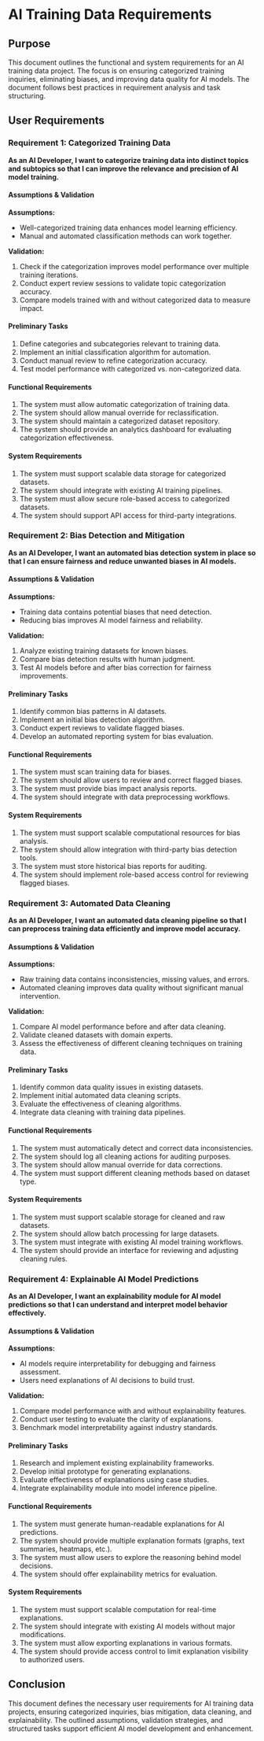 # AI Training Data Requirements

## Purpose
This document outlines the functional and system requirements for an AI training data project. The focus is on ensuring categorized training inquiries, eliminating biases, and improving data quality for AI models. The document follows best practices in requirement analysis and task structuring.

## User Requirements

### Requirement 1: Categorized Training Data
**As an AI Developer, I want to categorize training data into distinct topics and subtopics so that I can improve the relevance and precision of AI model training.**

#### Assumptions & Validation
**Assumptions:**
- Well-categorized training data enhances model learning efficiency.
- Manual and automated classification methods can work together.

**Validation:**
1. Check if the categorization improves model performance over multiple training iterations.
2. Conduct expert review sessions to validate topic categorization accuracy.
3. Compare models trained with and without categorized data to measure impact.

#### Preliminary Tasks
1. Define categories and subcategories relevant to training data.
2. Implement an initial classification algorithm for automation.
3. Conduct manual review to refine categorization accuracy.
4. Test model performance with categorized vs. non-categorized data.

#### Functional Requirements
1. The system must allow automatic categorization of training data.
2. The system should allow manual override for reclassification.
3. The system should maintain a categorized dataset repository.
4. The system should provide an analytics dashboard for evaluating categorization effectiveness.

#### System Requirements
1. The system must support scalable data storage for categorized datasets.
2. The system should integrate with existing AI training pipelines.
3. The system must allow secure role-based access to categorized datasets.
4. The system should support API access for third-party integrations.

### Requirement 2: Bias Detection and Mitigation
**As an AI Developer, I want an automated bias detection system in place so that I can ensure fairness and reduce unwanted biases in AI models.**

#### Assumptions & Validation
**Assumptions:**
- Training data contains potential biases that need detection.
- Reducing bias improves AI model fairness and reliability.

**Validation:**
1. Analyze existing training datasets for known biases.
2. Compare bias detection results with human judgment.
3. Test AI models before and after bias correction for fairness improvements.

#### Preliminary Tasks
1. Identify common bias patterns in AI datasets.
2. Implement an initial bias detection algorithm.
3. Conduct expert reviews to validate flagged biases.
4. Develop an automated reporting system for bias evaluation.

#### Functional Requirements
1. The system must scan training data for biases.
2. The system should allow users to review and correct flagged biases.
3. The system must provide bias impact analysis reports.
4. The system should integrate with data preprocessing workflows.

#### System Requirements
1. The system must support scalable computational resources for bias analysis.
2. The system should allow integration with third-party bias detection tools.
3. The system must store historical bias reports for auditing.
4. The system should implement role-based access control for reviewing flagged biases.

### Requirement 3: Automated Data Cleaning
**As an AI Developer, I want an automated data cleaning pipeline so that I can preprocess training data efficiently and improve model accuracy.**

#### Assumptions & Validation
**Assumptions:**
- Raw training data contains inconsistencies, missing values, and errors.
- Automated cleaning improves data quality without significant manual intervention.

**Validation:**
1. Compare AI model performance before and after data cleaning.
2. Validate cleaned datasets with domain experts.
3. Assess the effectiveness of different cleaning techniques on training data.

#### Preliminary Tasks
1. Identify common data quality issues in existing datasets.
2. Implement initial automated data cleaning scripts.
3. Evaluate the effectiveness of cleaning algorithms.
4. Integrate data cleaning with training data pipelines.

#### Functional Requirements
1. The system must automatically detect and correct data inconsistencies.
2. The system should log all cleaning actions for auditing purposes.
3. The system should allow manual override for data corrections.
4. The system must support different cleaning methods based on dataset type.

#### System Requirements
1. The system must support scalable storage for cleaned and raw datasets.
2. The system should allow batch processing for large datasets.
3. The system must integrate with existing AI model training workflows.
4. The system should provide an interface for reviewing and adjusting cleaning rules.

### Requirement 4: Explainable AI Model Predictions
**As an AI Developer, I want an explainability module for AI model predictions so that I can understand and interpret model behavior effectively.**

#### Assumptions & Validation
**Assumptions:**
- AI models require interpretability for debugging and fairness assessment.
- Users need explanations of AI decisions to build trust.

**Validation:**
1. Compare model performance with and without explainability features.
2. Conduct user testing to evaluate the clarity of explanations.
3. Benchmark model interpretability against industry standards.

#### Preliminary Tasks
1. Research and implement existing explainability frameworks.
2. Develop initial prototype for generating explanations.
3. Evaluate effectiveness of explanations using case studies.
4. Integrate explainability module into model inference pipeline.

#### Functional Requirements
1. The system must generate human-readable explanations for AI predictions.
2. The system should provide multiple explanation formats (graphs, text summaries, heatmaps, etc.).
3. The system must allow users to explore the reasoning behind model decisions.
4. The system should offer explainability metrics for evaluation.

#### System Requirements
1. The system must support scalable computation for real-time explanations.
2. The system should integrate with existing AI models without major modifications.
3. The system must allow exporting explanations in various formats.
4. The system should provide access control to limit explanation visibility to authorized users.

## Conclusion
This document defines the necessary user requirements for AI training data projects, ensuring categorized inquiries, bias mitigation, data cleaning, and explainability. The outlined assumptions, validation strategies, and structured tasks support efficient AI model development and enhancement.



